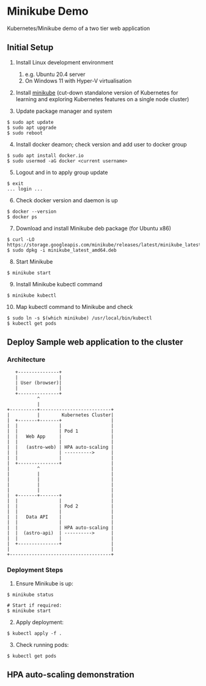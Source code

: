 # Minikube Demo
Kubernetes/Minikube demo of a two tier web application

## Initial Setup

1. Install Linux development environment
    1. e.g. Ubuntu 20.4 server
    2. On Windows 11 with Hyper-V virtualisation
2. Install [minikube](https://minikube.sigs.k8s.io/docs/start/) (cut-down standalone version of Kubernetes for learning and exploring Kubernetes features on a single node cluster)

3. Update package manager and system
```
$ sudo apt update
$ sudo apt upgrade
$ sudo reboot
```

4. Install docker deamon; check version and add user to docker group
```
$ sudo apt install docker.io
$ sudo usermod -aG docker <current username>
```

5. Logout and in to apply group update
```
$ exit
... login ...
```

6. Check docker version and daemon is up
```
$ docker --version
$ docker ps
```

7. Download and install Minikube deb package (for Ubuntu x86)
```
$ curl -LO https://storage.googleapis.com/minikube/releases/latest/minikube_latest_amd64.deb
$ sudo dpkg -i minikube_latest_amd64.deb
```

8. Start Minikube
```
$ minikube start
```

9. Install Minikube kubectl command
```
$ minikube kubectl
```

10. Map kubectl command to Minikube and check
```
$ sudo ln -s $(which minikube) /usr/local/bin/kubectl
$ kubectl get pods
```

## Deploy Sample web application to the cluster

### Architecture

```
   +---------------+
   |               |
   | User (browser)|
   |               |
   +---------------+
           ^
           |
+----------+--------------------------+
|          |        Kubernetes Cluster|
|  +-------+-------+                  |
|  |               |                  |
|  |               | Pod 1            |
|  |   Web App     |                  |
|  |               |                  |
|  |   (astro-web) | HPA auto-scaling |
|  |               | ---------->      |
|  |               |                  |
|  +---------------+                  |
|          ^                          |
|          |                          |
|          |                          |
|          |                          |
|          |                          |
|  +-------+-------+                  |
|  |               |                  |
|  |               | Pod 2            |
|  |               |                  |
|  |   Data API    |                  |
|  |               |                  |
|  |               | HPA auto-scaling |
|  |  (astro-api)  | ---------->      |
|  |               |                  |
|  +---------------+                  |
|                                     |
+-------------------------------------+
```

### Deployment Steps

1. Ensure Minikube is up: 
```
$ minikube status

# Start if required:
$ minikube start
```

2. Apply deployment:
```
$ kubectl apply -f .
```

3. Check running pods:
```
$ kubectl get pods
```

## HPA auto-scaling demonstration

